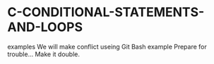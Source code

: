 # C-CONDITIONAL-STATEMENTS-AND-LOOPS
examples
We will make conflict useing Git Bash
example
Prepare for trouble... Make it double.

